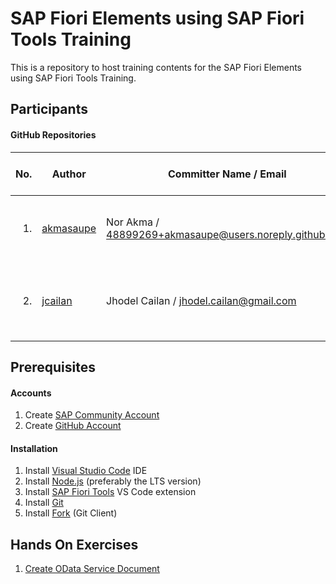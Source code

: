 # SAP Fiori Elements using SAP Fiori Tools Training

This is a repository to host training contents for the SAP Fiori Elements using SAP Fiori Tools Training.

## Participants

#### GitHub Repositories

| No. | Author | Committer Name / Email | Latest Commit / Date | Commits |
| ---:| ------ | ---------------------- | -------------------- |:-------:|
| 1. | [akmasaupe](https:&#x2F;&#x2F;github.com&#x2F;akmasaupe) | Nor Akma / 48899269+akmasaupe@users.noreply.github.com | [Initial commit](https:&#x2F;&#x2F;github.com&#x2F;akmasaupe&#x2F;dotfiles&#x2F;commit&#x2F;91ed2a4e8e65974f0ae362ed8f443c05f359f8f9) / Wed Nov 04 2020 | [1](https:&#x2F;&#x2F;github.com&#x2F;akmasaupe&#x2F;dotfiles&#x2F;commits) |
| 2. | [jcailan](https:&#x2F;&#x2F;github.com&#x2F;jcailan) | Jhodel Cailan / jhodel.cailan@gmail.com | [Updated theia config](https:&#x2F;&#x2F;github.com&#x2F;jcailan&#x2F;dotfiles&#x2F;commit&#x2F;02559012db10bf31a6a8bad561656c7c13de23fd) / Sat Oct 24 2020 | [9](https:&#x2F;&#x2F;github.com&#x2F;jcailan&#x2F;dotfiles&#x2F;commits) |

## Prerequisites

#### Accounts

1. Create [SAP Community Account](https://community.sap.com/)
2. Create [GitHub Account](https://github.com/join)

#### Installation

1. Install [Visual Studio Code](https://code.visualstudio.com/download) IDE
2. Install [Node.js](https://nodejs.org/en/download/) (preferably the LTS version)
3. Install [SAP Fiori Tools](https://marketplace.visualstudio.com/items?itemName=SAPSE.sap-ux-fiori-tools-extension-pack) VS Code extension
4. Install [Git](https://git-scm.com/downloads)
5. Install [Fork](https://git-fork.com/) (Git Client)

## Hands On Exercises

1. [Create OData Service Document](https://vestapartners.sharepoint.com/:w:/s/DDCKL/EVNDaN_EKgpCiU6HcMJdBPoB5YPAIsrqBSPepsfQ9uiabQ?e=qnF9QF)
